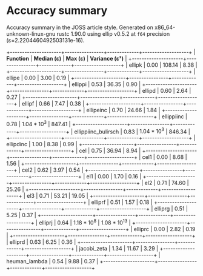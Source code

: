 # Accuracy summary

Accuracy summary in the JOSS article style.
Generated on x86_64-unknown-linux-gnu rustc 1.90.0 using ellip v0.5.2 at `f64` precision (ε=2.2204460492503131e-16).

+---------------------+----------------+-------------+-------------------+
| **Function**        | **Median (ε)** | **Max (ε)** | **Variance (ε²)** |
+---------------------+----------------+-------------+-------------------+
| ellipk              | $0.00$         | $108.14$    | $8.38$            |
+---------------------+----------------+-------------+-------------------+
| ellipe              | $0.00$         | $3.00$      | $0.19$            |
+---------------------+----------------+-------------+-------------------+
| ellippi             | $0.53$         | $36.35$     | $0.90$            |
+---------------------+----------------+-------------+-------------------+
| ellipd              | $0.60$         | $2.64$      | $0.27$            |
+---------------------+----------------+-------------+-------------------+
| ellipf              | $0.66$         | $7.47$      | $0.38$            |
+---------------------+----------------+-------------+-------------------+
| ellipeinc           | $0.70$         | $24.66$     | $1.84$            |
+---------------------+----------------+-------------+-------------------+
| ellippiinc          | $0.78$         | $1.04*10^3$ | $847.41$          |
+---------------------+----------------+-------------+-------------------+
| ellippiinc_bulirsch | $0.83$         | $1.04*10^3$ | $846.34$          |
+---------------------+----------------+-------------+-------------------+
| ellipdinc           | $1.00$         | $8.38$      | $0.99$            |
+---------------------+----------------+-------------+-------------------+
| cel                 | $0.75$         | $36.94$     | $8.94$            |
+---------------------+----------------+-------------+-------------------+
| cel1                | $0.00$         | $8.68$      | $1.56$            |
+---------------------+----------------+-------------+-------------------+
| cel2                | $0.62$         | $3.97$      | $0.54$            |
+---------------------+----------------+-------------+-------------------+
| el1                 | $0.00$         | $1.70$      | $0.16$            |
+---------------------+----------------+-------------+-------------------+
| el2                 | $0.71$         | $74.60$     | $25.26$           |
+---------------------+----------------+-------------+-------------------+
| el3                 | $0.71$         | $53.21$     | $19.05$           |
+---------------------+----------------+-------------+-------------------+
| elliprf             | $0.51$         | $1.57$      | $0.18$            |
+---------------------+----------------+-------------+-------------------+
| elliprg             | $0.51$         | $5.25$      | $0.37$            |
+---------------------+----------------+-------------+-------------------+
| elliprj             | $0.64$         | $1.18*10^8$ | $1.08*10^13$      |
+---------------------+----------------+-------------+-------------------+
| elliprc             | $0.00$         | $2.82$      | $0.19$            |
+---------------------+----------------+-------------+-------------------+
| elliprd             | $0.63$         | $6.25$      | $0.36$            |
+---------------------+----------------+-------------+-------------------+
| jacobi_zeta         | $1.34$         | $11.67$     | $3.29$            |
+---------------------+----------------+-------------+-------------------+
| heuman_lambda       | $0.54$         | $9.88$      | $0.37$            |
+---------------------+----------------+-------------+-------------------+